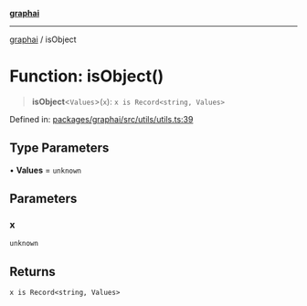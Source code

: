 [**graphai**](../README.md)

***

[graphai](../globals.md) / isObject

# Function: isObject()

> **isObject**\<`Values`\>(`x`): `x is Record<string, Values>`

Defined in: [packages/graphai/src/utils/utils.ts:39](https://github.com/kawamataryo/graphai/blob/d1a2c5ee2f62deae7af78fb66f65face3cfa29fb/packages/graphai/src/utils/utils.ts#L39)

## Type Parameters

• **Values** = `unknown`

## Parameters

### x

`unknown`

## Returns

`x is Record<string, Values>`
